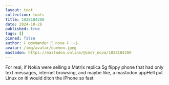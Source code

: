 ```yaml
---
layout: toot
collection: toots
title: 1028184200
date: 2024-10-28
published: true
tags: []
pinned: false
author: ⸸ commander ░ nova ⸸ :~$
avatar: /img/avatar/daemon.jpeg
mastodon: https://mastodon.online/@cmdr_nova/1028184200
---
```


For real, if Nokia were selling a Matrix replica 5g flippy phone that had only text messages, internet browsing, and maybe like, a mastodon appHell put Linux on itI would ditch the iPhone so fast
